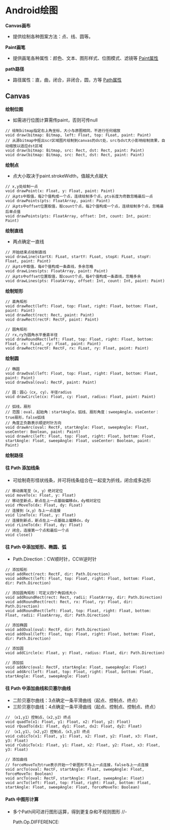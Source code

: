# Android绘图

**Canvas画布**
* 提供绘制各种图案方法：点、线、圆等。

**Paint画笔**
* 提供画笔各种属性：颜色、文本、图形样式、位图模式、滤镜等
[Paint属性](https://github.com/dannycx/XLib/issue/draw/paint.md)

**path路径**

* 路径属性：直，曲，闭合，非闭合，圆，方等
[Path属性](https://github.com/dannycx/XLib/issue/draw/path.md)

## Canvas
**绘制位图**
* 如需进行位图计算需传paint，否则可传null
```
// 绘制bitmap指定右上角坐标，大小与原图相同，不进行任何缩放
void draw(bitmap: Bitmap, left: Float, top: FLoat, paint: Paint)
// 从源bitmap中抠出scr区域图片绘制到canvas的dst处，src与dst大小影响绘制效果，自动缩放以适应dst区域
void draw(bitmap: Bitmap, src: Rect, dst: Rect, paint: Paint)
void draw(bitmap: Bitmap, src: Rect, dst: Rect, paint: Paint)
```

**绘制点**
* 点大小取决于paint.strokeWidth，值越大点越大
```
// x,y处绘制一点
void drawPoint(x: Float, y: Float, paint: Paint)
// 从pts中取值，每2个值构成一个点，连续绘制多个点，pts长度为奇数忽略最后一点
void drawPoints(pts: FloatArray, paint: Paint)
// 从pts中offset位置取值，取count个点，每2个值构成一个点，连续绘制多个点，忽略最后单点值
void drawPoints(pts: FloatArray, offset: Int, count: Int, paint: Paint)
```

**绘制直线**
* 两点确定一直线
```
// 开始结束点绘制直线
void drawLine(startX: FLoat, startY: FLoat, stopX: FLoat, stopY: Float, paint: Paint)
// 从pts中取值，每4个值构成一条直线，多余忽略
void drawLines(pts: FloatArray, paint: Paint)
// 从pts中offset位置取值，取count个点，每4个值构成一条直线，忽略多余
void drawLines(pts: FloatArray, offset: Int, count: Int, paint: Paint)
```

**绘制矩形**
```
// 直角矩形
void drawRect(left: Float, top: Float, right: Float, bottom: Float, paint: Paint)
void drawRect(rect: Rect, paint: Paint)
void drawRect(rectF: RectF, paint: Paint)

// 圆角矩形
// rx,ry为圆角水平垂直半径
void drawRoundRect(left: Float, top: Float, right: Float, bottom: Float, rx: FLoat, ry: Float, paint: Paint)
void drawRect(rectF: RectF, rx: FLoat, ry: Float, paint: Paint)
```

**绘制圆**
```
// 椭圆
void drawOval(left: Float, top: Float, right: Float, bottom: Float, paint: Paint)
void drawOval(oval: RectF, paint: Paint)

// 圆：圆心（cx, cy），半径radius
void drawCircle(cx: Float, cy: Float, radius: Float, paint: Paint)

// 弧线，扇形
// 范围：oval，起始角：startAngle，弧线、扇形角度：sweepAngle，useCenter：true扇形，false弧线
// 角度正负数表示顺逆时针方向
void drawArc(oval: RectF, startAngle: Float, sweepAngle: Float, useCenter: Boolean, paint: Paint)
void drawArc(left: Float, top: Float, right: Float, bottom: Float, startAngle: Float, sweepAngle: Float, useCenter: Boolean, paint: Paint)
```

**绘制路径**
#### 往 Path 添加线条
* 可绘制奇形怪状线条，并可将线条组合在一起变为折线，闭合成多边形
```
// 移动画笔至（x, y）绝对定位
void moveTo(x: Float, y: Float)
// 移动至新点，新点在上一点基础偏移dx，dy相对定位
void rMoveTo(dx: Float, dy: FLoat)
// 连接到（x,y）与上一点连接
void lineTo(x: Float, y: Float)
// 连接到新点，新点在上一点基础上偏移dx，dy
void rLineTo(dx: Float, dy: Float)
// 闭合，连接第一个点和最后一个点
void close()
```

#### 往 Path 中添加矩形、椭圆、弧
* Path.Direction：CW顺时针，CCW逆时针
```
// 添加矩形
void addRect(rect: RectF, dir: Path.Direction)
void addRect(left: Float, top: Float, right: Float, bottom: Float, dir: Path.Direction)

// 添加圆角矩形：可定义四个角弧线大小
void addRoundRect(rect: Rect, radii: FloatArray, dir: Path.Direction)
void addRoundRect(rect: Rect, rx: Float, ry: Float, dir: Path.Direction)
void addRoundRect(left: Float, top: Float, right: Float, bottom: Float, radii: FloatArray, dir: Path.Direction)

// 添加椭圆
void addOval(oval: RectF, dir: Path.Direction)
void addOval(left: Float, top: Float, right: Float, bottom: Float, dir: Path.Direction)

// 添加圆
void addCircle(x: Float, y: Float, radius: Float, dir: Path.Direction)

// 添加弧
void addArc(oval: RectF, startAngle: Float, sweepAngle: Float)
void addArc(left: Float, top: Float, right: Float, bottom: Float, startAngle: Float, sweepAngle: Float)
```

#### 往 Path 中添加曲线和贝塞尔曲线
* 二阶贝塞尔曲线：3点确定一条平滑曲线（起点、控制点、终点）
* 三阶贝塞尔曲线：4点确定一条平滑曲线（起点、控制点、控制点、终点）
```
// （x1,y1）控制点，（x2,y2）终点
void quadTo(x1: Float, y1: Float, x2: Float, y2: Float)
void rQuadTo(dx1: Float, dy1: Float, dx2: Float, dy2: Float)
// （x1,y1）、（x2,y2）控制点，（x3,y3）终点
void cubicTo(x1: Float, y1: Float, x2: Float, y2: Float, x3: Float, y3: Float)
void rCubicTo(x1: Float, y1: Float, x2: Float, y2: Float, x3: Float, y3: Float)

// 添加曲线
// forceMoveTo为true表示开始一个新图形不与上一点连接，false与上一点连接
void arcTo(oval: RectF, startAngle: Float, sweepAngle: Float, forceMoveTo: Boolean)
void arcTo(oval: RectF, startAngle: Float, sweepAngle: Float)
void arcTo(left: Float, top: Float, right: Float, bottom: Float, startAngle: Float, sweepAngle: Float, forceMoveTo: Boolean)
```

#### Path 中图形计算
* 多个Path间可进行图形运算，得到更复杂和不规则图形
//-

    Path.Op.DIFFERENCE:









